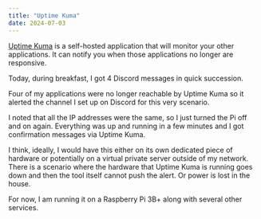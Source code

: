 ```yaml
---
title: "Uptime Kuma"
date: 2024-07-03
---
```

[Uptime Kuma](https://github.com/louislam/uptime-kuma) is a self-hosted application that will monitor your other applications. It can notify you when those applications no longer are responsive.

Today, during breakfast, I got 4 Discord messages in quick succession.

Four of my applications were no longer reachable by Uptime Kuma so it alerted the channel I set up on Discord for this very scenario. 

I noted that all the IP addresses were the same, so I just turned the Pi off and on again. Everything was up and running in a few minutes and I got confirmation messages via Uptime Kuma. 

I think, ideally, I would have this either on its own dedicated piece of hardware or potentially on a virtual private server outside of my network. There is a scenario where the hardware that Uptime Kuma is running goes down and then the tool itself cannot push the alert. Or power is lost in the house. 

For now, I am running it on a Raspberry Pi 3B+ along with several other services. 
